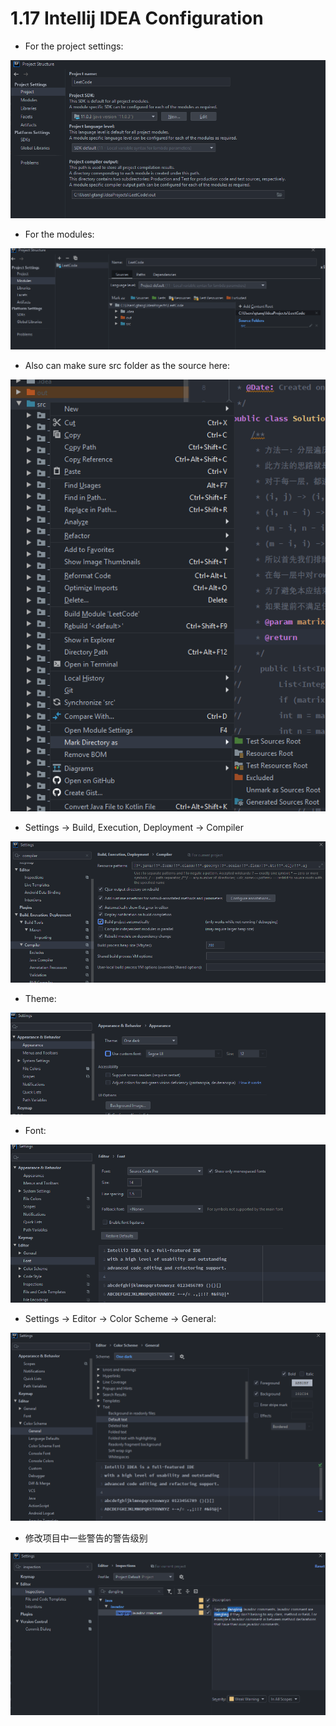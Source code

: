 # 1.17 Intellij IDEA Configuration

* For the project settings:

![](../.gitbook/assets/image%20%2825%29.png)

* For the modules:

![](../.gitbook/assets/image%20%2844%29.png)

* Also can make sure src folder as the source here:

![](../.gitbook/assets/image%20%2819%29.png)

* Settings -&gt; Build, Execution, Deployment -&gt; Compiler

![](../.gitbook/assets/image%20%2843%29.png)

* Theme:

![](../.gitbook/assets/image%20%2856%29.png)

* Font:

![](../.gitbook/assets/image%20%2811%29.png)

* Settings -&gt; Editor -&gt; Color Scheme -&gt; General:

![](../.gitbook/assets/image%20%2841%29.png)

* 修改项目中一些警告的警告级别

![](../.gitbook/assets/image%20%2855%29.png)

